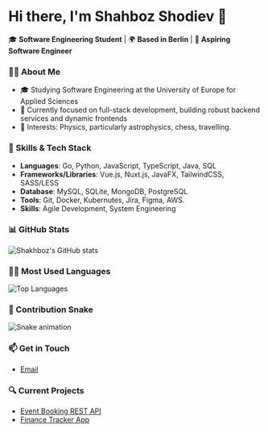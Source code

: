 # Hi there, I'm Shahboz Shodiev 👋

🎓 **Software Engineering Student** | 🌍 **Based in Berlin** | 🚀 **Aspiring Software Engineer**

### 👨‍💻 About Me
- 🎓 Studying Software Engineering at the University of Europe for Applied Sciences
- 💼 Currently focused on full-stack development, building robust backend services and dynamic frontends
- 🌟 Interests: Physics, particularly astrophysics, chess, travelling.

### 🔧 Skills & Tech Stack
- **Languages**: Go, Python, JavaScript, TypeScript, Java, SQL
- **Frameworks/Libraries**: Vue.js, Nuxt.js, JavaFX, TailwindCSS, SASS/LESS
- **Database**: MySQL, SQLite, MongoDB, PostgreSQL
- **Tools**: Git, Docker, Kubernutes, Jira, Figma, AWS.
- **Skills**: Agile Development, System Engineering

### 📊 GitHub Stats
![Shakhboz's GitHub stats](https://github-readme-stats.vercel.app/api?username=Shakhboz06&show_icons=true&theme=radical)

### 🧑‍💻 Most Used Languages
![Top Languages](https://github-readme-stats.vercel.app/api/top-langs/?username=Shakhboz06&layout=compact&theme=radical)

### 🐍 Contribution Snake
![Snake animation](https://github.com/Shakhboz06/Shakhboz06/blob/output/github-contribution-grid-snake.svg)

### 📫 Get in Touch
- [Email](mailto:shakhboz.shodiev.com)

### 🔍 Current Projects
- [Event Booking REST API](https://github.com/Shakhboz06/EventBookingAPI)
- [Finance Tracker App](https://github.com/Shakhboz06/Finance-Tracker)
